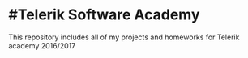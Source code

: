 #Telerik Software Academy
======

This repository includes all of my projects and homeworks for Telerik academy 2016/2017
